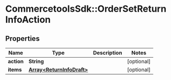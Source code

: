 # CommercetoolsSdk::OrderSetReturnInfoAction

## Properties
Name | Type | Description | Notes
------------ | ------------- | ------------- | -------------
**action** | **String** |  | [optional] 
**items** | [**Array&lt;ReturnInfoDraft&gt;**](ReturnInfoDraft.md) |  | [optional] 

